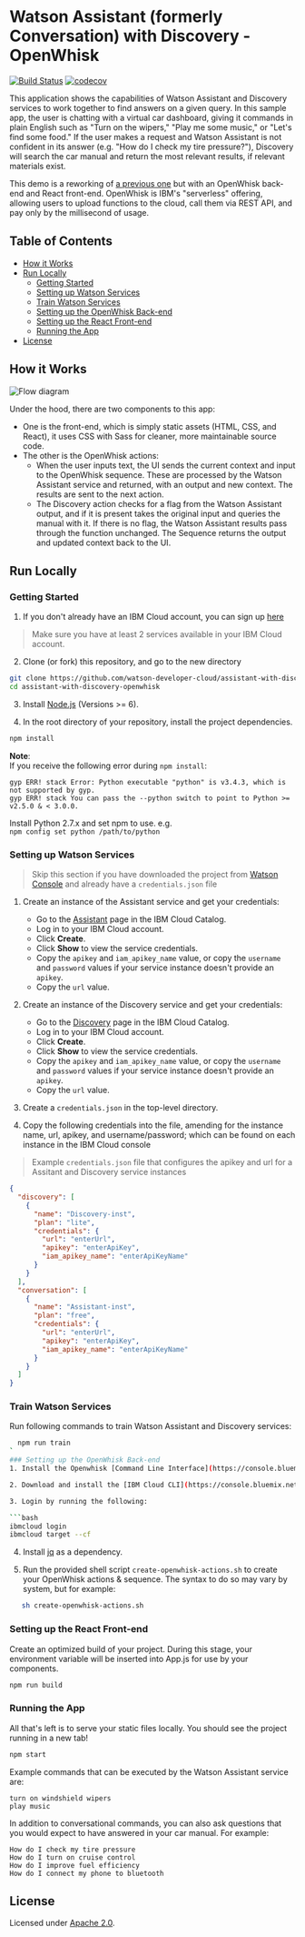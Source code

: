 # Watson Assistant (formerly Conversation) with Discovery - OpenWhisk


[![Build Status](https://travis-ci.org/watson-developer-cloud/assistant-with-discovery-openwhisk.svg?branch=master)](https://travis-ci.org/watson-developer-cloud/assistant-with-discovery-openwhisk) [![codecov](https://codecov.io/gh/watson-developer-cloud/assistant-with-discovery-openwhisk/branch/master/graph/badge.svg)](https://codecov.io/gh/watson-developer-cloud/assistant-with-discovery-openwhisk)

This application shows the capabilities of Watson Assistant and Discovery services to work together to find answers on a given query. In this sample app, the user is chatting with a virtual car dashboard, giving it commands in plain English such as "Turn on the wipers," "Play me some music," or "Let's find some food." If the user makes a request and Watson Assistant is not confident in its answer (e.g. "How do I check my tire pressure?"), Discovery will search the car manual and return the most relevant results, if relevant materials exist.

This demo is a reworking of [a previous one](https://github.com/watson-developer-cloud/assistant-with-discovery) but with an OpenWhisk back-end and React front-end. OpenWhisk is IBM's "serverless" offering, allowing users to upload functions to the cloud, call them via REST API, and pay only by the millisecond of usage.

## Table of Contents
* [How it Works](#how-it-works)
* [Run Locally](#run-locally)
  * [Getting Started](#getting-started)
  * [Setting up Watson Services](#setting-up-watson-services)
  * [Train Watson Services](#train-watson-services)
  * [Setting up the OpenWhisk Back-end](#setting-up-the-openwhisk-back-end)
  * [Setting up the React Front-end](#setting-up-the-react-front-end)
  * [Running the App](#running-the-app)
* [License](#license)

## How it Works

![Flow diagram](README_pictures/Flow_diagram.png?raw=true)

Under the hood, there are two components to this app:
* One is the front-end, which is simply static assets (HTML, CSS, and React), it uses CSS with Sass for cleaner, more maintainable source code.
* The other is the OpenWhisk actions:
  * When the user inputs text, the UI sends the current context and input to the OpenWhisk sequence. These are processed by the Watson Assistant service and returned, with an output and new context. The results are sent to the next action.
  * The Discovery action checks for a flag from the Watson Assistant output, and if it is present takes the original input and queries the manual with it. If there is no flag, the Watson Assistant results pass through the function unchanged. The Sequence returns the output and updated context back to the UI.


## Run Locally

### Getting Started
1. If you don't already have an IBM Cloud account, you can sign up [here](https://console.bluemix.net/registration/?cm_mmc=GitHubReadMe)
> Make sure you have at least 2 services available in your IBM Cloud account.

2. Clone (or fork) this repository, and go to the new directory
```bash
git clone https://github.com/watson-developer-cloud/assistant-with-discovery-openwhisk.git
cd assistant-with-discovery-openwhisk
```

3. Install [Node.js](https://nodejs.org) (Versions >= 6).

4. In the root directory of your repository, install the project dependencies.
```bash
npm install
```

**Note**:  
If you receive the following error during `npm install`:
```
gyp ERR! stack Error: Python executable "python" is v3.4.3, which is not supported by gyp.
gyp ERR! stack You can pass the --python switch to point to Python >= v2.5.0 & < 3.0.0.
```
Install Python 2.7.x and set npm to use. e.g.  
```npm config set python /path/to/python```  

### Setting up Watson Services
> Skip this section if you have downloaded the project from [Watson Console](https://console.ng.bluemix.net/developer/watson) and already have a `credentials.json` file

1. Create an instance of the Assistant service and get your credentials:
    - Go to the [Assistant](https://console.bluemix.net/catalog/services/conversation) page in the IBM Cloud Catalog.
    - Log in to your IBM Cloud account.
    - Click **Create**.
    - Click **Show** to view the service credentials.
    - Copy the `apikey` and `iam_apikey_name` value, or copy the `username` and `password` values if your service instance doesn't provide an `apikey`.
    - Copy the `url` value.

1. Create an instance of the Discovery service and get your credentials:
    - Go to the [Discovery](https://console.bluemix.net/catalog/services/discovery) page in the IBM Cloud Catalog.
    - Log in to your IBM Cloud account.
    - Click **Create**.
    - Click **Show** to view the service credentials.
    - Copy the `apikey` and `iam_apikey_name` value, or copy the `username` and `password` values if your service instance doesn't provide an `apikey`.
    - Copy the `url` value.

1. Create a `credentials.json` in the top-level directory.

1. Copy the following credentials into the file, amending for the instance name, url, apikey, and username/password; which can be found on each instance in the IBM Cloud console

> Example `credentials.json` file that configures the apikey and url for a Assitant and Discovery service instances
```json
{
  "discovery": [
    {
      "name": "Discovery-inst",
      "plan": "lite",
      "credentials": {
        "url": "enterUrl",
        "apikey": "enterApiKey",
        "iam_apikey_name": "enterApiKeyName"
      }
    }
  ],
  "conversation": [
    {
      "name": "Assistant-inst",
      "plan": "free",
      "credentials": {
        "url": "enterUrl",
        "apikey": "enterApiKey",
        "iam_apikey_name": "enterApiKeyName"
      }
    }
  ]
}
```


### Train Watson Services
Run following commands to train Watson Assistant and Discovery services:
``` bash
  npm run train
`
### Setting up the OpenWhisk Back-end
1. Install the Openwhisk [Command Line Interface](https://console.bluemix.net/openwhisk/learn/cli).

2. Download and install the [IBM Cloud CLI](https://console.bluemix.net/docs/cli/index.html#overview).

3. Login by running the following:

```bash
ibmcloud login
ibmcloud target --cf
```

4. Install [jq](https://stedolan.github.io/jq/download/) as a dependency.

5. Run the provided shell script `create-openwhisk-actions.sh` to create your OpenWhisk actions & sequence. The syntax to do so may vary by system, but for example:

```bash
   sh create-openwhisk-actions.sh
```

### Setting up the React Front-end
Create an optimized build of your project. During this stage, your environment variable will be inserted into App.js for use by your components.
```bash
npm run build
```

### Running the App
All that's left is to serve your static files locally. You should see the project running in a new tab!
```bash
npm start
```

Example commands that can be executed by the Watson Assistant service are:
```
turn on windshield wipers
play music
```
In addition to conversational commands, you can also ask questions that you would expect to have answered in your car manual. For example:
```
How do I check my tire pressure
How do I turn on cruise control
How do I improve fuel efficiency
How do I connect my phone to bluetooth
```
## License
Licensed under [Apache 2.0](LICENSE).
